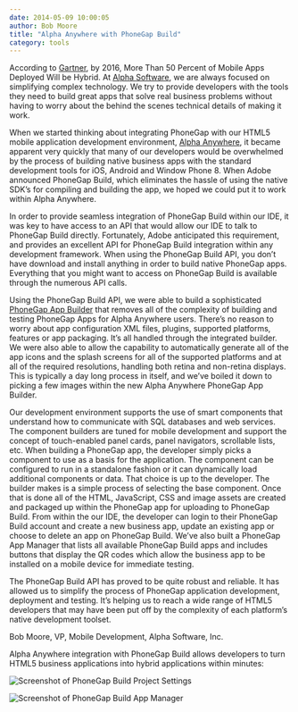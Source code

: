```yaml
---
date: 2014-05-09 10:00:05
author: Bob Moore
title: "Alpha Anywhere with PhoneGap Build"
category: tools
---
```


According to [Gartner](http://www.gartner.com/newsroom/id/2324917), by 2016, More Than 50 Percent of Mobile Apps Deployed Will be Hybrid. At [Alpha Software](http://www.alphasoftware.com), we are always focused on simplifying complex technology. We try to provide developers with the tools they need to build great apps that solve real business problems without having to worry about the behind the scenes technical details of making it work.

When we started thinking about integrating PhoneGap with our HTML5 mobile application development environment, [Alpha Anywhere](http://alphasoftware.com/products.asp), it became apparent very quickly that many of our developers would be overwhelmed by the process of building native business apps with the standard development tools for iOS, Android and Window Phone 8. When Adobe announced PhoneGap Build, which eliminates the hassle of using the native SDK’s for compiling and building the app, we hoped we could put it to work within Alpha Anywhere.

In order to provide seamless integration of PhoneGap Build within our IDE, it was key to have access to an API that would allow our IDE to talk to PhoneGap Build directly. Fortunately, Adobe anticipated this requirement, and provides an excellent API for PhoneGap Build integration within any development framework. When using the PhoneGap Build API, you don’t have download and install anything in order to build native PhoneGap apps. Everything that you might want to access on PhoneGap Build is available through the numerous API calls.

Using the PhoneGap Build API, we were able to build a sophisticated [PhoneGap App Builder](http://alphasoftware.com/alpha-anywhere-2.asp) that removes all of the complexity of building and testing PhoneGap Apps for Alpha Anywhere users. There’s no reason to worry about app configuration XML files, plugins, supported platforms, features or app packaging. It’s all handled through the integrated builder. We were also able to allow the capability to automatically generate all of the app icons and the splash screens for all of the supported platforms and at all of the required resolutions, handling both retina and non-retina displays. This is typically a day long process in itself, and we’ve boiled it down to picking a few images within the new Alpha Anywhere PhoneGap App Builder.

Our development environment supports the use of smart components that understand how to communicate with SQL databases and web services. The component builders are tuned for mobile development and support the concept of touch-enabled panel cards, panel navigators, scrollable lists, etc. When building a PhoneGap app, the developer simply picks a component to use as a basis for the application. The component can be configured to run in a standalone fashion or it can dynamically load additional components or data. That choice is up to the developer. The builder makes is a simple process of selecting the base component. Once that is done all of the HTML, JavaScript, CSS and image assets are created and packaged up within the PhoneGap app for uploading to PhoneGap Build. From within the our IDE, the developer can login to their PhoneGap Build account and create a new business app, update an existing app or choose to delete an app on PhoneGap Build. We’ve also built a PhoneGap App Manager that lists all available PhoneGap Build apps and includes buttons that display the QR codes which allow the business app to be installed on a mobile device for immediate testing.

The PhoneGap Build API has proved to be quite robust and reliable. It has allowed us to simplify the process of PhoneGap application development, deployment and testing. It’s helping us to reach a wide range of HTML5 developers that may have been put off by the complexity of each platform’s native development toolset.

Bob Moore, VP, Mobile Development, Alpha Software, Inc.

Alpha Anywhere integration with PhoneGap Build allows developers to turn HTML5 business applications into hybrid applications within minutes:

![Screenshot of PhoneGap Build Project Settings](/blog/uploads/2014-05/PhoneGap-App-Builder-Alpha-Anyhwere.PNG)

![Screenshot of PhoneGap Build App Manager](/blog/uploads/2014-05/PhoneGap-App-Manager-Alpha-Anywhere.PNG)
